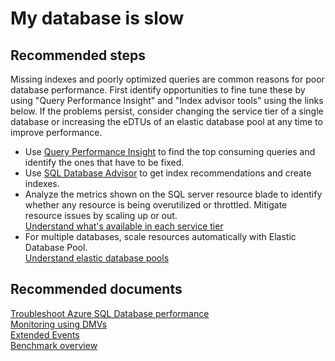 <properties
	pageTitle="My database is slow"
	description="My database is slow"
	service="microsoft.sql"
	resource="servers"
	authors="kasparks"
	displayOrder="12"
	selfHelpType="resource"
	supportTopicIds="31980430, 31980438"
	resourceTags="databases, servers"
	productPesIds="13491"
	cloudEnvironments="MoonCake"
/>

# My database is slow

## **Recommended steps**
Missing indexes and poorly optimized queries are common reasons for poor database performance. First identify opportunities to fine tune these by using "Query Performance Insight" and "Index advisor tools" using the links below. If the problems persist, consider changing the service tier of a single database or increasing the eDTUs of an elastic database pool at any time to improve performance.

* Use [Query Performance Insight](data-blade:SqlAzureExtension.QueryPerformanceBlade) to find the top consuming queries and identify the ones that have to be fixed.
* Use [SQL Database Advisor](data-blade:SqlAzureExtension.DatabaseRecommendationBlade) to get index recommendations and create indexes.
* Analyze the metrics shown on the SQL server resource blade to identify whether any resource is being overutilized or throttled. Mitigate resource issues by scaling up or out.<br>
[Understand what's available in each service tier](https://docs.azure.cn/sql-database/sql-database-service-tiers/)
* For multiple databases,  scale resources automatically with Elastic Database Pool.<br>
[Understand elastic database pools](https://docs.azure.cn/sql-database/sql-database-elastic-pool-guidance/)

## **Recommended documents**
[Troubleshoot Azure SQL Database performance](https://docs.azure.cn/sql-database/sql-database-troubleshoot-performance/)<br>
[Monitoring using DMVs](https://docs.azure.cn/sql-database/sql-database-monitoring-with-dmvs/)<br>
[Extended Events](https://docs.azure.cn/sql-database/sql-database-xevent-db-diff-from-svr/)<br>
[Benchmark overview](https://docs.azure.cn/sql-database/sql-database-benchmark-overview/)
